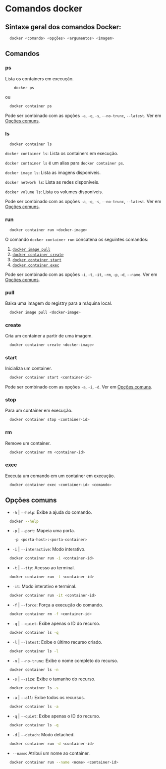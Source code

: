 # Comandos docker

## Sintaxe geral dos comandos Docker:

```bash
  docker <comando> <opções> <argumentos> <imagem>
```

## **Comandos**

### **ps**
Lista os containers em execução.
```bash
    docker ps
```

ou 
```bash
  docker container ps
```

Pode ser combinado com as opções `-a`, `-q`, `-s`, `--no-trunc`, `--latest`. Ver em [Opções comuns](#opções).

### **ls**

```bash
  docker container ls
```

``docker container ls``: Lista os containers em execução.

`docker container ls` é um alias para `docker container ps`.

``docker image ls``: Lista as imagens disponíveis.

``docker network ls``: Lista as redes disponíveis.

``docker volume ls``: Lista os volumes disponíveis.

Pode ser combinado com as opções `-a`, `-q`, `-s`, `--no-trunc`, `--latest`. Ver em [Opções comuns](#opções).

### **run**

```bash
  docker container run <docker-image>
```

O comando ``docker container run`` concatena os seguintes comandos:
1. [`docker image pull`](#pull)
2. [`docker container create`](#create)
3. [`docker container start`](#start)
4. [`docker container exec`](#exec)

Pode ser combinado com as opções `-i`, `-t`, `-it`, `-rm`, `-p`, `-d`, `--name`. Ver em [Opções comuns](#opções).


### **pull**

Baixa uma imagem do registry para a máquina local.

```bash
  docker image pull <docker-image>
```


### **create**
Cria um container a partir de uma imagem.
```bash
  docker container create <docker-image>
```


### **start**
Inicializa um container.
```bash
  docker container start <container-id>
```
Pode ser combinado com as opções `-a`, `-i`, `-d`. Ver em [Opções comuns](#opções).

### **stop**
Para um container em execução.
```bash
  docker container stop <container-id>
```

### **rm**
Remove um container.
```bash
  docker container rm <container-id>
```

### **exec**
Executa um comando em um container em execução.
```bash
  docker container exec <container-id> <comando>
```

## **Opções comuns**

- `-h` | `--help`: Exibe a ajuda do comando.
```bash
  docker --help
```

- `-p` | `--port`: Mapeia uma porta.
```bash 
    -p <porta-host>:<porta-container>
```

- `-i` | `--interactive`: Modo interativo.
```bash
  docker container run -i <container-id>
```

- `-t` | `--tty`: Acesso ao terminal.
```bash
  docker container run -t <container-id>
```

- `-it`: Modo interativo e terminal.
```bash
  docker container run -it <container-id>
```


- `-f` | `--force`: Força a execução do comando.
```bash
  docker container rm -f <container-id>
```

- `-q` | `--quiet`: Exibe apenas o ID do recurso.
```bash
  docker container ls -q
```

- `-l` | `--latest`: Exibe o último recurso criado.
```bash
  docker container ls -l
```

- `-n` | `--no-trunc`: Exibe o nome completo do recurso.
```bash
  docker container ls -n
```

- `-s` | `--size`: Exibe o tamanho do recurso.
```bash
  docker container ls -s
```

- `-a` | `--all`: Exibe todos os recursos.
```bash
  docker container ls -a
```

- `-q` | `--quiet`: Exibe apenas o ID do recurso.
```bash
  docker container ls -q
```

- `-d` | `--detach`: Modo detached.
```bash
  docker container run -d <container-id>
```

- `--name`: Atribui um nome ao container.
```bash
  docker container run --name <nome> <container-id>
```
